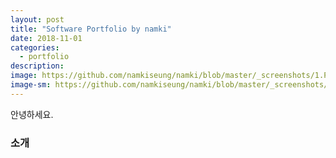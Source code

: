 ```yaml
---
layout: post
title: "Software Portfolio by namki"
date: 2018-11-01
categories:
  - portfolio
description:
image: https://github.com/namkiseung/namki/blob/master/_screenshots/1.PNG?raw=true
image-sm: https://github.com/namkiseung/namki/blob/master/_screenshots/1.PNG?raw=true
---
```

안녕하세요. 
<br>
<h3>소개</h3>
<figure>
  <img src=""/>
</figure>
<br>
<br>
<h3></h3>
<figure>
  <img src=""/>
</figure>
<br>

<br>
<h3></h3>
<figure>
  <img src=""/>
</figure>
<br>
<h3></h3>
<br>
<h3></h3>
<figure>
  <img src=""/>
</figure>
<br>

<br>
<h3></h3>
<figure>
  <img src=""/>
</figure>
<br>

<br>
<h3></h3>
<figure>
  <img src=""/>
</figure>
<br>

<br>
<h3></h3>
<figure>
  <img src=""/>
</figure>
<br>

<br>
<h3></h3>
<figure>
  <img src=""/>
</figure>
<br>

<br>
<h3></h3>
<figure>
  <img src=""/>
</figure>
<br>

